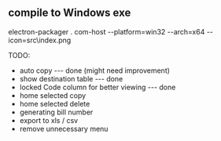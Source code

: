 

## compile to Windows exe

electron-packager . com-host --platform=win32 --arch=x64 --icon=src\index.png



TODO:
- auto copy --- done (might need improvement)
- show destination table --- done
- locked Code column for better viewing --- done
- home selected copy
- home selected delete
- generating bill number
- export to xls / csv
- remove unnecessary menu

